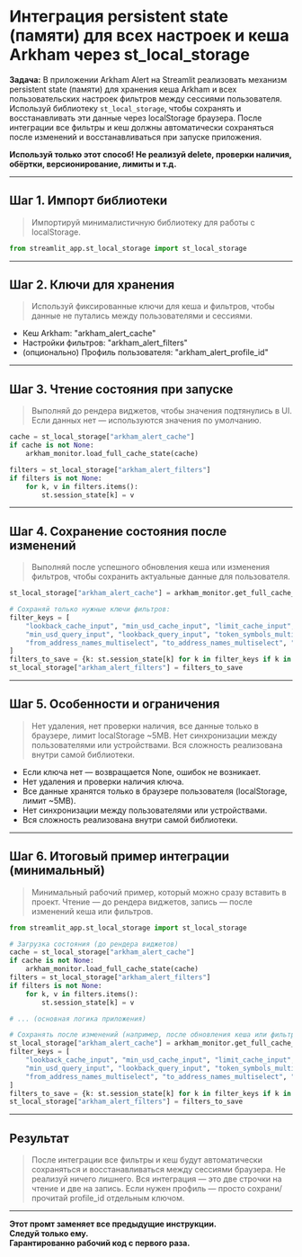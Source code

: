 # Интеграция persistent state (памяти) для всех настроек и кеша Arkham через st_local_storage

**Задача:**
В приложении Arkham Alert на Streamlit реализовать механизм persistent state (памяти) для хранения кеша Arkham и всех пользовательских настроек фильтров между сессиями пользователя. Используй библиотеку `st_local_storage`, чтобы сохранять и восстанавливать эти данные через localStorage браузера. После интеграции все фильтры и кеш должны автоматически сохраняться после изменений и восстанавливаться при запуске приложения.

**Используй только этот способ! Не реализуй delete, проверки наличия, обёртки, версионирование, лимиты и т.д.**

---

## Шаг 1. Импорт библиотеки

> Импортируй минималистичную библиотеку для работы с localStorage.

```python
from streamlit_app.st_local_storage import st_local_storage
```

---

## Шаг 2. Ключи для хранения

> Используй фиксированные ключи для кеша и фильтров, чтобы данные не путались между пользователями и сессиями.

- Кеш Arkham: "arkham_alert_cache"
- Настройки фильтров: "arkham_alert_filters"
- (опционально) Профиль пользователя: "arkham_alert_profile_id"

---

## Шаг 3. Чтение состояния при запуске

> Выполняй до рендера виджетов, чтобы значения подтянулись в UI. Если данных нет — используются значения по умолчанию.

```python
cache = st_local_storage["arkham_alert_cache"]
if cache is not None:
    arkham_monitor.load_full_cache_state(cache)

filters = st_local_storage["arkham_alert_filters"]
if filters is not None:
    for k, v in filters.items():
        st.session_state[k] = v
```

---

## Шаг 4. Сохранение состояния после изменений

> Выполняй после успешного обновления кеша или изменения фильтров, чтобы сохранить актуальные данные для пользователя.

```python
st_local_storage["arkham_alert_cache"] = arkham_monitor.get_full_cache_state()

# Сохраняй только нужные ключи фильтров:
filter_keys = [
    "lookback_cache_input", "min_usd_cache_input", "limit_cache_input",
    "min_usd_query_input", "lookback_query_input", "token_symbols_multiselect",
    "from_address_names_multiselect", "to_address_names_multiselect", "limit_query_input"
]
filters_to_save = {k: st.session_state[k] for k in filter_keys if k in st.session_state}
st_local_storage["arkham_alert_filters"] = filters_to_save
```

---

## Шаг 5. Особенности и ограничения

> Нет удаления, нет проверки наличия, все данные только в браузере, лимит localStorage ~5MB. Нет синхронизации между пользователями или устройствами. Вся сложность реализована внутри самой библиотеки.

- Если ключа нет — возвращается None, ошибок не возникает.
- Нет удаления и проверки наличия ключа.
- Все данные хранятся только в браузере пользователя (localStorage, лимит ~5MB).
- Нет синхронизации между пользователями или устройствами.
- Вся сложность реализована внутри самой библиотеки.

---

## Шаг 6. Итоговый пример интеграции (минимальный)

> Минимальный рабочий пример, который можно сразу вставить в проект. Чтение — до рендера виджетов, запись — после изменений кеша или фильтров.

```python
from streamlit_app.st_local_storage import st_local_storage

# Загрузка состояния (до рендера виджетов)
cache = st_local_storage["arkham_alert_cache"]
if cache is not None:
    arkham_monitor.load_full_cache_state(cache)
filters = st_local_storage["arkham_alert_filters"]
if filters is not None:
    for k, v in filters.items():
        st.session_state[k] = v

# ... (основная логика приложения)

# Сохранять после изменений (например, после обновления кеша или фильтров)
st_local_storage["arkham_alert_cache"] = arkham_monitor.get_full_cache_state()
filter_keys = [
    "lookback_cache_input", "min_usd_cache_input", "limit_cache_input",
    "min_usd_query_input", "lookback_query_input", "token_symbols_multiselect",
    "from_address_names_multiselect", "to_address_names_multiselect", "limit_query_input"
]
filters_to_save = {k: st.session_state[k] for k in filter_keys if k in st.session_state}
st_local_storage["arkham_alert_filters"] = filters_to_save
```

---

## Результат

> После интеграции все фильтры и кеш будут автоматически сохраняться и восстанавливаться между сессиями браузера. Не реализуй ничего лишнего. Вся интеграция — это две строчки на чтение и две на запись. Если нужен профиль — просто сохрани/прочитай profile_id отдельным ключом.

---

**Этот промт заменяет все предыдущие инструкции.  
Следуй только ему.  
Гарантированно рабочий код с первого раза.** 